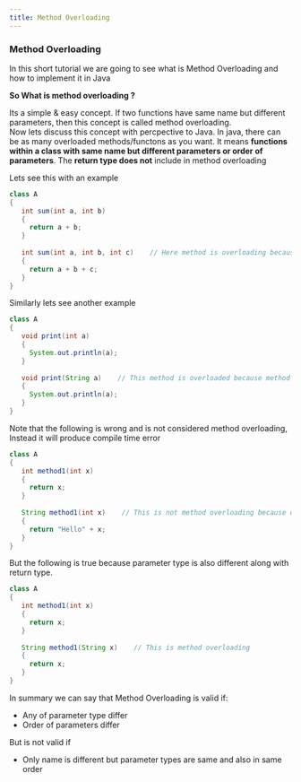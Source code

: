 ```yaml
---
title: Method Overloading
---
```


<div>

 <h3>
  Method Overloading
 </h3>

 In this short tutorial we are going to see what is Method Overloading and how to implement it in Java<br>

 <strong>So What is method overloading ?</strong> <br>

Its a simple & easy concept. If two functions have same name but different parameters, then this concept is called method overloading.
 <br> 
 Now lets discuss this concept with percpective to Java. In java, there can be as many overloaded methods/functons as you want.
 It means <strong>functions within a class with same name but different parameters or order of parameters</strong>. The <strong>return type does not</strong> include in
 method overloading
 
 Lets see this with an example <br>
 
 ```java
 class A
 {
    int sum(int a, int b)
    {
      return a + b;
    }
    
    int sum(int a, int b, int c)    // Here method is overloading because parameters are different
    {
      return a + b + c;
    }
 }
 ```
 
 Similarly lets see another example
 ```java
 class A
 {
    void print(int a)
    {
      System.out.println(a);
    }
    
    void print(String a)    // This method is overloaded because method with name print already exists but that have a different parameter type
    {
      System.out.println(a);
    }
 }
 ```

 Note that the following is wrong and is not considered method overloading, Instead it will produce compile time error
 ```java
 class A
 {
    int method1(int x)
    {
      return x;
    }
    
    String method1(int x)    // This is not method overloading because only the return type is different but name & parameters are same
    {
      return "Hello" + x;
    }
 }
 ```
 
 But the following is true because parameter type is also different along with return type.
 ```java
 class A
 {
    int method1(int x)
    {
      return x;
    }
    
    String method1(String x)    // This is method overloading
    {
      return x;
    }
 }
 ```
 
 In summary we can say that Method Overloading is valid if:
 <ul>
  <li>Any of parameter type differ</li>
  <li>Order of parameters differ</li>
 </ul>
 But is not valid if
 <ul>
  <li>Only name is different but parameter types are same and also in same order</li>
 </ul>
 
</div>

